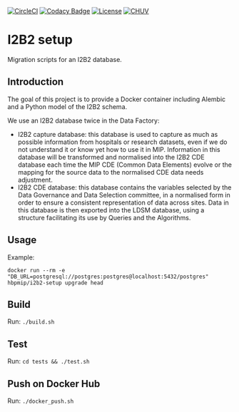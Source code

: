 [![CircleCI](https://circleci.com/gh/LREN-CHUV/i2b2-setup.svg?style=svg)](https://circleci.com/gh/LREN-CHUV/i2b2-setup)
[![Codacy Badge](https://api.codacy.com/project/badge/Grade/b26a4201f7704c54a1aefbd823cf37ab)](https://www.codacy.com/app/mirco-nasuti/i2b2-setup?utm_source=github.com&amp;utm_medium=referral&amp;utm_content=LREN-CHUV/i2b2-setup&amp;utm_campaign=Badge_Grade)
[![License](https://img.shields.io/badge/license-Apache--2.0-blue.svg)](https://github.com/LREN-CHUV/i2b2-setup/blob/master/LICENSE) [![CHUV](https://img.shields.io/badge/CHUV-LREN-AF4C64.svg)](https://www.unil.ch/lren/en/home.html)

# I2B2 setup

Migration scripts for an I2B2 database.

## Introduction

The goal of this project is to provide a Docker container including Alembic and a Python model of the I2B2 schema.

We use an I2B2 database twice in the Data Factory:

* I2B2 capture database: this database is used to capture as much as possible information from hospitals or research datasets, even if we do not understand it or know yet how to use it in MIP. Information in this database will be transformed and normalised into the I2B2 CDE database each time the MIP CDE (Common Data Elements) evolve or the mapping for the source data to the normalised CDE data needs adjustment.
* I2B2 CDE database: this database contains the variables selected by the Data Governance and Data Selection committee, in a normalised form in order to ensure a consistent representation of data across sites. Data in this database is then exported into the LDSM database, using a structure facilitating its use by Queries and the Algorithms.

## Usage

Example:

`docker run --rm -e "DB_URL=postgresql://postgres:postgres@localhost:5432/postgres" hbpmip/i2b2-setup upgrade head`

## Build

Run: `./build.sh`

## Test

Run: `cd tests && ./test.sh`

## Push on Docker Hub

Run: `./docker_push.sh`

